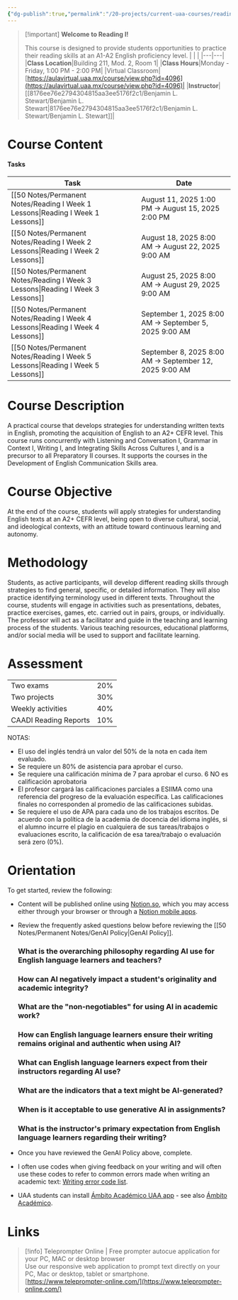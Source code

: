 ```yaml
---
{"dg-publish":true,"permalink":"/20-projects/current-uaa-courses/reading-i/"}
---
```


> [!important] **Welcome to Reading I!**
> 
>   
> This course is designed to provide students opportunities to practice their reading skills at an A1-A2 English proficiency level.
|   |   |
|---|---|
|**Class Location**|Building 211, Mod. 2, Room 1|
|**Class Hours**|Monday - Friday, 1:00 PM - 2:00 PM|
|Virtual Classroom|[https://aulavirtual.uaa.mx/course/view.php?id=4096](https://aulavirtual.uaa.mx/course/view.php?id=4096)|
|**Instructor**|[[8176ee76e2794304815aa3ee5176f2c1/Benjamin L. Stewart/Benjamin L. Stewart\|8176ee76e2794304815aa3ee5176f2c1/Benjamin L. Stewart/Benjamin L. Stewart]]|
# Course Content
  
  
#### Tasks
|Task|Date|
|---|---|
|[[50 Notes/Permanent Notes/Reading I Week 1 Lessons\|Reading I Week 1 Lessons]]|August 11, 2025 1:00 PM → August 15, 2025 2:00 PM|
|[[50 Notes/Permanent Notes/Reading I Week 2 Lessons\|Reading I Week 2 Lessons]]|August 18, 2025 8:00 AM → August 22, 2025 9:00 AM|
|[[50 Notes/Permanent Notes/Reading I Week 3 Lessons\|Reading I Week 3 Lessons]]|August 25, 2025 8:00 AM → August 29, 2025 9:00 AM|
|[[50 Notes/Permanent Notes/Reading I Week 4 Lessons\|Reading I Week 4 Lessons]]|September 1, 2025 8:00 AM → September 5, 2025 9:00 AM|
|[[50 Notes/Permanent Notes/Reading I Week 5 Lessons\|Reading I Week 5 Lessons]]|September 8, 2025 8:00 AM → September 12, 2025 9:00 AM|
  
  
# Course Description
A practical course that develops strategies for understanding written texts in English, promoting the acquisition of English to an A2+ CEFR level. This course runs concurrently with Listening and Conversation I, Grammar in Context I, Writing I, and Integrating Skills Across Cultures I, and is a precursor to all Preparatory II courses. It supports the courses in the Development of English Communication Skills area.
# Course Objective
At the end of the course, students will apply strategies for understanding English texts at an A2+ CEFR level, being open to diverse cultural, social, and ideological contexts, with an attitude toward continuous learning and autonomy.
# Methodology
Students, as active participants, will develop different reading skills through strategies to find general, specific, or detailed information. They will also practice identifying terminology used in different texts. Throughout the course, students will engage in activities such as presentations, debates, practice exercises, games, etc. carried out in pairs, groups, or individually. The professor will act as a facilitator and guide in the teaching and learning process of the students. Various teaching resources, educational platforms, and/or social media will be used to support and facilitate learning.
# Assessment
|   |   |
|---|---|
|Two exams|20%|
|Two projects|30%|
|Weekly activities|40%|
|CAADI Reading Reports|10%|
NOTAS:
- El uso del inglés tendrá un valor del 50% de la nota en cada ítem evaluado.
- Se requiere un 80% de asistencia para aprobar el curso.
- Se requiere una calificación mínima de 7 para aprobar el curso. 6 NO es calificación aprobatoria
- El profesor cargará las calificaciones parciales a ESIIMA como una referencia del progreso de la evaluación específica. Las calificaciones finales no corresponden al promedio de las calificaciones subidas.
- Se requiere el uso de APA para cada uno de los trabajos escritos. De acuerdo con la política de la academia de docencia del idioma inglés, si el alumno incurre el plagio en cualquiera de sus tareas/trabajos o evaluaciones escrito, la calificación de esa tarea/trabajo o evaluación será zero (0%).
# **Orientation**
To get started, review the following:
- Content will be published online using [Notion.so](http://Notion.so), which you may access either through your browser or through a [Notion mobile apps](https://www.notion.com/mobile).
- Review the frequently asked questions below before reviewing the [[50 Notes/Permanent Notes/GenAI Policy\|GenAI Policy]].
    
    ### What is the overarching philosophy regarding AI use for English language learners and teachers?
    
    ### How can AI negatively impact a student's originality and academic integrity?
    
    ### What are the "non-negotiables" for using AI in academic work?
    
    ### How can English language learners ensure their writing remains original and authentic when using AI?
    
    ### What can English language learners expect from their instructors regarding AI use?
    
    ### What are the indicators that a text might be AI-generated?
    
    ### When is it acceptable to use generative AI in assignments?
    
    ### What is the instructor's primary expectation from English language learners regarding their writing?
    
- Once you have reviewed the GenAI Policy above, complete.
- I often use codes when giving feedback on your writing and will often use these codes to refer to common errors made when writing an academic text: [Writing error code list](https://app.capacities.io/f1711151-3e8c-449c-8203-f47df61f6ea2/148d5997-2f0d-4215-824f-9363cf0e79de).
- UAA students can install [Ámbito Académico UAA app](https://appadvice.com/app/c3-a1mbito-acad-c3-a9mico-uaa/1052247447) - see also [Ámbito Académico](https://ambitoacademico.uaa.mx/).
# Links

> [!info] Teleprompter Online | Free prompter autocue application for your PC, MAC or desktop browser  
> Use our responsive web application to prompt text directly on your PC, Mac or desktop, tablet or smartphone.  
> [https://www.teleprompter-online.com/](https://www.teleprompter-online.com/)